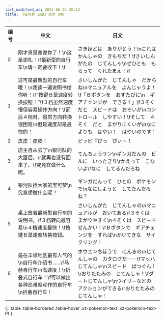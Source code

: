 ```yaml
---
last_modified_at: 2021-06-22 20:12
title: 《宝可梦 白金》文本 090
---
```

| 编号 | 中文 | 日文 |
| ---- | ---- | ---- |
| 0 | 刚才真是谢谢你了！\n这是谢礼！\f最新型的自行车\n请一定要收下！\f | さきほどは　ありがとう！\nこれは　かんしゃの　きもちだ！\fさいしんがたの　じてんしゃ\nぜひとも　もらって　くれたまえ！\f |
| 1 | 这可是最新型的自行车哦！\n我读一遍说明书给你听！\f“按键Ｂ是速度转换按钮！”\f３档虽然速度慢但容易操作方向！\f而后４档时，虽然方向转换很困难\n但是速度却是最快的！ | さいしんがた　じてんしゃ　だからね\nマニュアルを　よんじゃうよ！\f「Ｂボタンを　おすたびに\n　ギアチェンジが　できる！」\f３そく　だと　スピ－ドは　おそいが\nコントロ－ル　しやすい！\fそして　４そく　だと　まがりにくいが\nなによりも　はやい！　はやいのです！ |
| 2 | 皮皮：皮皮！ | ピッピ『ぴっ　ぴぃ－！ |
| 3 | 店主自从去了\n银河队的大厦后，\r就再也没有回来了。\f究竟在做什么呢。 | てんちょうサン\nギンガだんの　ビルに　いったきり\rかえって　こないよ\fなに　してるんだろね |
| 4 | 银河队抢大家的宝可梦\n究竟想做什么呢？ | ギンガだんって　ひとの　ポケモンで\nなにしようと　してたんだろね？ |
| 5 | 桌上放着最新型自行车的说明书。\f３档转向最容易\n４档速度最快！\f按键Ｂ是速度转换按钮。 | さいしんがた　じてんしゃの\nマニュアルが　おいてある\f３そくは　まがりやすく\n４そくは　スピ－ド　ぜんかい！\fＢボタンで　ギアチェンジを　すれば\nかいてきな　サイクリング！ |
| 6 | 是在丰缘地区最有人气的\n自行车介绍书……\f马赫自行车\n高速度！\r折叠式自行车！\f可以做出各种高难度动作的自行车\n折叠自行车！ | ホウエンちほうで　にんきの\nじてんしゃの　カタログだ⋯⋯\fマッハじてんしゃ\nスピ－ド　ばつぐん！\rおりたたみの　じてんしゃ！\fダ－トじてんしゃ\nウイリ－などの　アクションができる\rおりたたみの　じてんしゃ！ |
{: .table .table-bordered .table-hover .xz-pokemon-text .xz-pokemon-text-Pt }